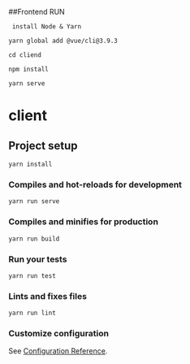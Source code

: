 ##Frontend RUN
```
 install Node & Yarn
 ```
 ```
 yarn global add @vue/cli@3.9.3
 ```
 ```
 cd cliend
 ```
 ```
 npm install
 ```
 ```
 yarn serve
```


# client


## Project setup
```
yarn install
```

### Compiles and hot-reloads for development
```
yarn run serve
```

### Compiles and minifies for production
```
yarn run build
```

### Run your tests
```
yarn run test
```

### Lints and fixes files
```
yarn run lint
```

### Customize configuration
See [Configuration Reference](https://cli.vuejs.org/config/).
